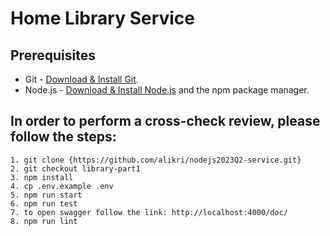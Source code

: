 # Home Library Service

## Prerequisites

- Git - [Download & Install Git](https://git-scm.com/downloads).
- Node.js - [Download & Install Node.js](https://nodejs.org/en/download/) and the npm package manager.

## In order to perform a cross-check review, please follow the steps:

```
1. git clone {https://github.com/alikri/nodejs2023Q2-service.git}
2. git checkout library-part1
3. npm install
4. cp .env.example .env
5. npm run start
6. npm run test
7. to open swagger follow the link: http://localhost:4000/doc/
8. npm run lint
